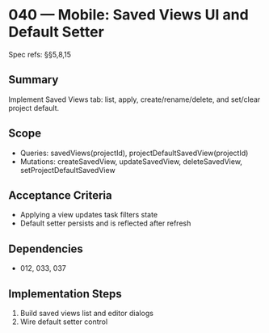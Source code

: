 # 040 — Mobile: Saved Views UI and Default Setter

Spec refs: §§5,8,15

## Summary
Implement Saved Views tab: list, apply, create/rename/delete, and set/clear project default.

## Scope
- Queries: savedViews(projectId), projectDefaultSavedView(projectId)
- Mutations: createSavedView, updateSavedView, deleteSavedView, setProjectDefaultSavedView

## Acceptance Criteria
- Applying a view updates task filters state
- Default setter persists and is reflected after refresh

## Dependencies
- 012, 033, 037

## Implementation Steps
1) Build saved views list and editor dialogs
2) Wire default setter control
